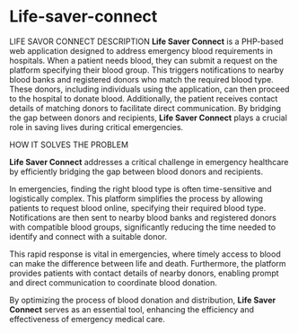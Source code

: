 # Life-saver-connect
LIFE SAVOR CONNECT
DESCRIPTION
**Life Saver Connect** is a PHP-based web application designed to address emergency blood requirements in hospitals. When a patient needs blood, they can submit a request on the platform specifying their blood group. This triggers notifications to nearby blood banks and registered donors who match the required blood type. These donors, including individuals using the application, can then proceed to the hospital to donate blood. Additionally, the patient receives contact details of matching donors to facilitate direct communication. By bridging the gap between donors and recipients, **Life Saver Connect** plays a crucial role in saving lives during critical emergencies.

HOW IT SOLVES THE PROBLEM

**Life Saver Connect** addresses a critical challenge in emergency healthcare by efficiently bridging the gap between blood donors and recipients.  

In emergencies, finding the right blood type is often time-sensitive and logistically complex. This platform simplifies the process by allowing patients to request blood online, specifying their required blood type. Notifications are then sent to nearby blood banks and registered donors with compatible blood groups, significantly reducing the time needed to identify and connect with a suitable donor.  

This rapid response is vital in emergencies, where timely access to blood can make the difference between life and death. Furthermore, the platform provides patients with contact details of nearby donors, enabling prompt and direct communication to coordinate blood donation.  

By optimizing the process of blood donation and distribution, **Life Saver Connect** serves as an essential tool, enhancing the efficiency and effectiveness of emergency medical care.
